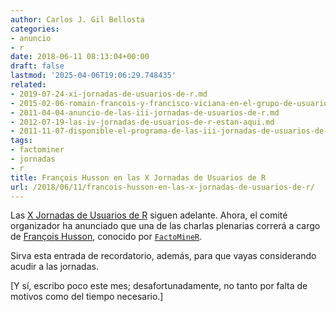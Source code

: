 ```yaml
---
author: Carlos J. Gil Bellosta
categories:
- anuncio
- r
date: 2018-06-11 08:13:04+00:00
draft: false
lastmod: '2025-04-06T19:06:29.748435'
related:
- 2019-07-24-xi-jornadas-de-usuarios-de-r.md
- 2015-02-06-romain-francois-y-francisco-viciana-en-el-grupo-de-usuarios-de-r-de-sevilla.md
- 2011-04-04-anuncio-de-las-iii-jornadas-de-usuarios-de-r.md
- 2012-07-19-las-iv-jornadas-de-usuarios-de-r-estan-aqui.md
- 2011-11-07-disponible-el-programa-de-las-iii-jornadas-de-usuarios-de-r.md
tags:
- factominer
- jornadas
- r
title: François Husson en las X Jornadas de Usuarios de R
url: /2018/06/11/francois-husson-en-las-x-jornadas-de-usuarios-de-r/
---
```


Las [X Jornadas de Usuarios de R](http://r-es.org/XjuR/) siguen adelante. Ahora, el comité organizador ha anunciado que una de las charlas plenarias correrá a cargo de [François Husson](http://math.agrocampus-ouest.fr/infoglueDeliverLive/membres/Francois.Husson), conocido por [`FactoMineR`](https://cran.r-project.org/web/packages/FactoMineR/index.html).

Sirva esta entrada de recordatorio, además, para que vayas considerando acudir a las jornadas.

[Y sí, escribo poco este mes; desafortunadamente, no tanto por falta de motivos como del tiempo necesario.]